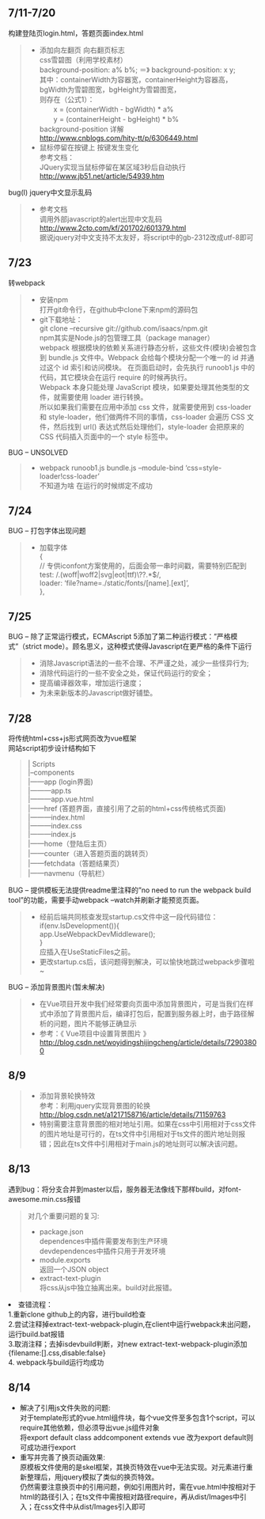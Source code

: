 <h2 id="711-720"><i class="icon-file"></i> 7/11-7/20</h2>

<p>构建登陆页login.html，答题页面index.html</p>

<blockquote>
  <ul>
  <li>添加向左翻页 向右翻页标志 <br>
  css雪碧图（利用学校素材） <br>
  background-position: a% b%; ＝》 background-position: x y; <br>
          其中：containerWidth为容器宽，containerHeight为容器高，bgWidth为雪碧图宽，bgHeight为雪碧图宽， <br>
      则存在（公式1）： <br>
      　　x = (containerWidth - bgWidth) * a% <br>
      　　y = (containerHeight - bgHeight) * b% <br>
  background-position 详解 <br>
  <a href="http://www.cnblogs.com/hity-tt/p/6306449.html">http://www.cnblogs.com/hity-tt/p/6306449.html</a></li>
  <li>鼠标停留在按键上 按键发生变化 <br>
  参考文档： <br>
  JQuery实现当鼠标停留在某区域3秒后自动执行 <br>
  <a href="http://www.jb51.net/article/54939.htm">http://www.jb51.net/article/54939.htm</a></li>
  </ul>
</blockquote>

<p>bug(I) jquery中文显示乱码</p>

<blockquote>
  <ul>
  <li>参考文档 <br>
  调用外部javascript的alert出现中文乱码 <br>
  <a href="http://www.2cto.com/kf/201702/601379.html">http://www.2cto.com/kf/201702/601379.html</a> <br>
  据说jquery对中文支持不太友好，将script中的gb-2312改成utf-8即可</li>
  </ul>
</blockquote>

<h2 id="723"><i class="icon-file"></i> 7/23</h2>

<p>转webpack</p>

<blockquote>
  <ul>
  <li>安装npm <br>
  打开git命令行，在github中clone下来npm的源码包</li>
  <li>git下载地址： <br>
  git clone –recursive git://github.com/isaacs/npm.git <br>
  npm其实是Node.js的包管理工具（package manager） <br>
  webpack 根据模块的依赖关系进行静态分析，这些文件(模块)会被包含到 bundle.js 文件中。Webpack 会给每个模块分配一个唯一的 id 并通过这个 id 索引和访问模块。 在页面启动时，会先执行 runoob1.js 中的代码，其它模块会在运行 require 的时候再执行。 <br>
  Webpack 本身只能处理 JavaScript 模块，如果要处理其他类型的文件，就需要使用 loader 进行转换。 <br>
  所以如果我们需要在应用中添加 css 文件，就需要使用到 css-loader 和 style-loader，他们做两件不同的事情，css-loader 会遍历 CSS 文件，然后找到 url() 表达式然后处理他们，style-loader 会把原来的 CSS 代码插入页面中的一个 style 标签中。</li>
  </ul>
</blockquote>

<p>BUG – UNSOLVED</p>

<blockquote>
  <ul>
  <li>webpack runoob1.js bundle.js –module-bind ‘css=style-loader!css-loader’ <br>
  不知道为啥 在运行的时候绑定不成功</li>
  </ul>
</blockquote>

<h2 id="724"><i class="icon-file"></i> 7/24</h2>

<p>BUG – 打包字体出现问题</p>

<blockquote>
  <ul>
  <li>加载字体 <br>
  { <br>
        // 专供iconfont方案使用的，后面会带一串时间戳，需要特别匹配到 <br>
        test: /.(woff|woff2|svg|eot|ttf)\??.*$/, <br>
        loader: ‘file?name=./static/fonts/[name].[ext]’, <br>
      },</li>
  </ul>
</blockquote>



<h2 id="725"><i class="icon-file"></i> 7/25</h2>

<p>BUG – 除了正常运行模式，ECMAscript 5添加了第二种运行模式：”严格模式”（strict mode）。顾名思义，这种模式使得Javascript在更严格的条件下运行</p>

<blockquote>
  <ul>
  <li>消除Javascript语法的一些不合理、不严谨之处，减少一些怪异行为;</li>
  <li>消除代码运行的一些不安全之处，保证代码运行的安全；</li>
  <li>提高编译器效率，增加运行速度；</li>
  <li>为未来新版本的Javascript做好铺垫。</li>
  </ul>
</blockquote>



<h2 id="728"><i class="icon-file"></i> 7/28</h2>

<p>将传统html+css+js形式网页改为vue框架 <br>
网站script初步设计结构如下</p>

<blockquote>
  <p>| Scripts <br>
  |–components <br>
  |——app (login界面) <br>
  |———app.ts <br>
  |———app.vue.html <br>
  |——href (答题界面，直接引用了之前的html+css传统格式页面) <br>
  |———index.html <br>
  |———index.css <br>
  |———index.js <br>
  |——home（登陆后主页） <br>
  |——counter（进入答题页面的跳转页） <br>
  |——fetchdata（答题结果页） <br>
  |——navmenu（导航栏）</p>
</blockquote>

<p>BUG – 提供模板无法提供readme里注释的”no need to run the webpack build tool”的功能，需要手动webpack –watch并刷新才能预览页面。</p>

<blockquote>
  <ul>
  <li>经前后端共同核查发现startup.cs文件中这一段代码错位： <br>
  if(env.IsDevelopment()){ <br>
  app.UseWebpackDevMiddleware(); <br>
  } <br>
  应插入在UseStaticFiles之前。</li>
  <li>更改startup.cs后，该问题得到解决，可以愉快地跳过webpack步骤啦~</li>
  </ul>
</blockquote>

<p>BUG – 添加背景图片(暂未解决)</p>

<blockquote>
  <ul>
  <li>在Vue项目开发中我们经常要向页面中添加背景图片，可是当我们在样式中添加了背景图片后，编译打包后，配置到服务器上时，由于路径解析的问题，图片不能够正确显示</li>
  <li>参考：《 Vue项目中设置背景图片 》 <br>
  <a href="http://blog.csdn.net/woyidingshijingcheng/article/details/72903800">http://blog.csdn.net/woyidingshijingcheng/article/details/72903800</a></li>
  </ul>
</blockquote>

<h2 id="809"><i class="icon-file"></i> 8/9</h2>
<blockquote>
  <ul>
    <li>添加背景轮换特效<br>
        参考：利用jquery实现背景图的轮换<br>
      <a href = "http://blog.csdn.net/a1217158716/article/details/71159763">http://blog.csdn.net/a1217158716/article/details/71159763</a></li>
    <li>特别需要注意背景图的相对地址引用。如果在css中引用相对于css文件的图片地址是可行的，在ts文件中引用相对于ts文件的图片地址则报错；因此在ts文件中引用相对于main.js的地址则可以解决该问题。</li>
  </ul>
 </blockquote>

<h2 id="813"><i class="icon-file"></i> 8/13</h2>
<p>遇到bug：将分支合并到master以后，服务器无法像线下那样build，对font-awesome.min.css报错</p>
<blockquote>
      对几个重要问题的复习:
  <ul>
    <li>package.json</br>
        dependences中插件需要发布到生产环境</br>
        devdependences中插件只用于开发环境</br>
      </li>
    <li>module.exports</br>
    返回一个JSON object
    </li>
    <li>extract-text-plugin</br>
    将css从js中独立抽离出来。build对此报错。
    </li>  
    </ul>
 </blockquote>
    <li>查错流程：</br>
    1.重新clone github上的内容，进行build检查</br>
    2.尝试注释掉extract-text-webpack-plugin,在client中运行webpack未出问题，运行build.bat报错</br>
    3.取消注释；去掉isdevbuild判断，对new extract-text-webpack-plugin添加{filename:[].css,disable:false}</br>
    4. webpack与build运行均成功</br>
  </li>

 
 
<h2 id="814"><i class="icon-file"></i> 8/14</h2>

  <ul>
    <li>解决了引用js文件失败的问题:</br>
        对于template形式的vue.html组件块，每个vue文件至多包含1个script，可以require其他依赖，但必须导出vue.js组件对象</br>
        将export default class addcomponent extends vue 改为export default则可成功进行export</br>
        </li>
    <li>重写并完善了换页动画效果:</br>
        原模板文件使用的是skel框架，其换页特效在vue中无法实现。对元素进行重新整理后，用jquery模拟了类似的换页特效。</br>
        仍然需要注意换页中的引用问题，例如引用图片时，需在vue.html中按相对于html的路径引入；在ts文件中需按相对路径require，再从dist/Images中引入；在css文件中从dist/Images引入即可</br>
    </li>
  </ul>
